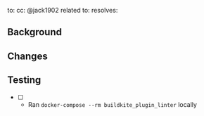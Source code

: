 to:
cc: @jack1902
related to:
resolves:

## Background
<!-- Reason for the change -->


## Changes
<!-- Short summary of each change -->
<!--
- Summary of changes
- ...
-->

## Testing
<!-- Steps for how this change was tested and verified -->

- [ ] - Ran `docker-compose --rm buildkite_plugin_linter` locally
